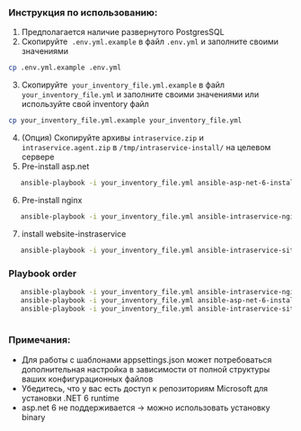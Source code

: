 ### Инструкция по использованию:

1. Предполагается наличие развернутого PostgresSQL
2. Скопируйте  `.env.yml.example` в файл `.env.yml` и заполните своими значениями
```bash
cp .env.yml.example .env.yml
```
3. Скопируйте  `your_inventory_file.yml.example` в файл `your_inventory_file.yml` и заполните своими значениями или используйте свой inventory файл
```bash
cp your_inventory_file.yml.example your_inventory_file.yml
```
4. (Опция) Скопируйте архивы `intraservice.zip` и `intraservice.agent.zip` в `/tmp/intraservice-install/` на целевом сервере
5. Pre-install asp.net

```bash
   ansible-playbook -i your_inventory_file.yml ansible-asp-net-6-install-binary.yml
```
6. Pre-install nginx
   
```bash
   ansible-playbook -i your_inventory_file.yml ansible-intraservice-nginx-deploy.yml
```
7. install website-instraservice

```bash
   ansible-playbook -i your_inventory_file.yml ansible-intraservice-site-setup.yml --extra-vars "@.env.yml"
```
### Playbook order

```bash
   ansible-playbook -i your_inventory_file.yml ansible-intraservice-nginx-deploy.yml
   ansible-playbook -i your_inventory_file.yml ansible-asp-net-6-install-binary.yml   
   ansible-playbook -i your_inventory_file.yml ansible-intraservice-site-setup.yml --extra-vars "@.env.yml"
   
```

### Примечания:
- Для работы с шаблонами appsettings.json может потребоваться дополнительная настройка в зависимости от полной структуры ваших конфигурационных файлов
- Убедитесь, что у вас есть доступ к репозиториям Microsoft для установки .NET 6 runtime
- asp.net 6 не поддерживается -> можно использовать установку binary
